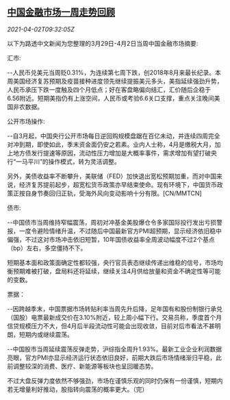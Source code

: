 <!--1617357662000-->
[中国金融市场一周走势回顾](https://cn.reuters.com/article/weekly-glance-china-fin-markets-0402-idCNKBS2BP0L4)
------

<div><i>2021-04-02T09:32:05Z</i></div><p>以下为路透中文新闻为您整理的3月29日-4月2日当周中国金融市场摘要:</p><p>汇市:</p><p>--人民币兑美元当周贬0.31%，为连续第七周下跌，创2018年8月来最长纪录。本周美国经济复苏预期及疫苗接种进度领先继续提振美元多头，美指延续强劲升势，人民币承压下跌一度触及四个月低点；好在客盘略偏向结汇，汇价随后企稳于6.56附近。短期美指仍有上涨空间，人民币或考验6.6关口支撑，重点关注晚间美国非农数据。</p><p>公开市场操作:</p><p>--自3月起，中国央行公开市场每日逆回购规模盘踞在百亿未动，并连续四周完全对冲到期，即使如此，季末资金面仍安之若素。业内人士称，4月是缴税大月，加上地方债发行提速等原因，流动性压力增加是大概率事件，需求增加有望打破央行“一马平川”的操作模式，转为灵活调整。</p><p>另外，美债收益率不断攀升，美联储（FED）加快退出宽松预期加重，而对中国来说，经济复苏提前起步，超宽松货币政策亦早结束使命。现有环境下，中国货币政策正按自身节奏回归正轨，受海外风向变动影响十分有限。[CN/MMTCN]</p><p>债市:</p><p>--中国债市当周维持窄幅震荡，周初对冲基金美股爆仓令多家国际投行发出亏损警报，一度令避险情绪升温，不过随后中国最新官方PMI超预期，显示经济依旧稳中偏强，不过这对市场冲击依旧短暂，10年国债收益率全周波动幅度不过2个基点（bp）左右，多空僵持不下。</p><p>短期基本面和政策面确定性都较强，央行官员表态继续传递出维稳的信号，市场均衡预期难被打破，盘局料还将延续，继续关注4月供给放量和资金不确定性等可能的变数。</p><p>票据：</p><p>--因跨越季末，中国票据市场转贴利率当周先升后降，足年国有和股份制银行承兑（国股）电票最新成交价在3.10%附近，较上周小幅下行。交易员称，季度首个月信贷规模压力不大，但4月后半段流动性可能会出现收敛，目前对后市看法不甚明朗，短期内或继续震荡。</p><p>--中国股市当周延续震荡反弹走势，沪综指全周升1.93%。最新工业企业利润数据亮眼，官方PMI亦显示经济运行状态依旧良好，前期大跌后市场情绪渐归平稳，此前调整较深的消费、医疗、新能源等板块也呈回暖态势。</p><p>不过大盘反弹力度依然不够强劲，市场在谨慎乐观的同时仍保有一份谨慎，短期内若无增量利好推动，股指转向震荡的概率更大。（完）</p>
